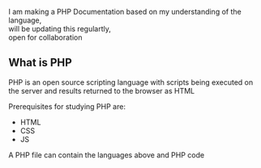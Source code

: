 I am making a PHP Documentation based on my understanding of the language, <br>
will be updating this regulartly, <br>
open for collaboration <br>

<h2>What is PHP</h2>
<p>
PHP is an open source scripting language with scripts being executed on the server and results returned to the browser as HTML
</p>
<p>
Prerequisites for studying PHP are:
<ul>
<li>HTML</li>
<li>CSS</li>
<li>JS</li>
</ul>
</p>
<p>
A PHP file can contain the languages above and PHP code
</p>